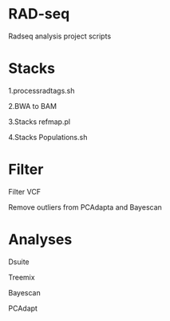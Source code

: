 # RAD-seq
Radseq analysis project scripts

# Stacks

1.processradtags.sh

2.BWA to BAM

3.Stacks refmap.pl

4.Stacks Populations.sh

# Filter
Filter VCF

Remove outliers from PCAdapta and Bayescan
# Analyses

Dsuite

Treemix

Bayescan

PCAdapt





